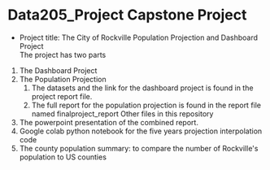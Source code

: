 # Data205_Project Capstone Project

* Project title: The City of Rockville Population Projection and Dashboard Project  
The project has two parts
1. The Dashboard Project
2. The Population Projection
   1. The datasets and the link for the dashboard project is found in the project report file.
   2. The full report for the population projection is found in the report file named finalproject_report
Other files in this repository
1. The powerpoint presentation of the combined report.
2. Google colab python notebook for the five years projection interpolation code
3. The county population summary: to compare the number of Rockville's population to US counties
